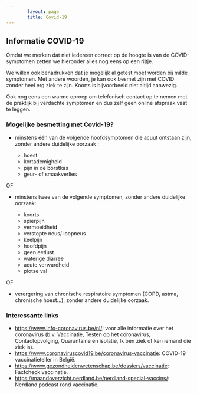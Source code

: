 ```yaml
---
        layout: page
        title: Covid-19
---
```


## Informatie COVID-19

Omdat we merken dat niet iedereen correct op de hoogte is van de COVID-symptomen zetten we hieronder alles nog eens op een rijtje.

We willen ook benadrukken dat je mogelijk al getest moet worden bij milde symptomen. Met andere woorden, je kan ook besmet zijn met COVID zonder heel erg ziek te zijn. Koorts is bijvoorbeeld niet altijd aanwezig.

Ook nog eens een warme oproep om telefonisch contact op te nemen met de praktijk bij verdachte symptomen en dus zelf geen online afspraak vast te leggen.

### Mogelijke besmetting met Covid-19?

* minstens één van de volgende hoofdsymptomen die acuut ontstaan zijn, zonder andere duidelijke oorzaak :

  * hoest
  * kortademigheid
  * pijn in de borstkas
  * geur- of smaakverlies

OF
* minstens twee van de volgende symptomen, zonder andere duidelijke oorzaak:

  * koorts
  * spierpijn
  * vermoeidheid
  * verstopte neus/ loopneus
  * keelpijn
  * hoofdpijn
  * geen eetlust
  * waterige diarree
  * acute verwardheid 
  * plotse val

OF
* verergering van chronische respiratoire symptomen (COPD, astma, chronische hoest...), zonder andere duidelijke oorzaak.

### Interessante links

* https://www.info-coronavirus.be/nl/: voor alle informatie over het coronavirus (b.v. Vaccinatie, Testen op het coronavirus, Contactopvolging, Quarantaine en isolatie, Ik ben ziek of ken iemand die ziek is).
* https://www.coronaviruscovid19.be/coronavirus-vaccinatie: COVID-19 vaccinatieteller in België.
* https://www.gezondheidenwetenschap.be/dossiers/vaccinatie: Factcheck vaccinatie.
* https://maandoverzicht.nerdland.be/nerdland-special-vaccins/: Nerdland podcast rond vaccinatie. 